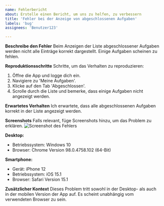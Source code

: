 ```yaml
---
name: Fehlerbericht
about: Erstelle einen Bericht, um uns zu helfen, zu verbessern
title: 'Fehler bei der Anzeige von abgeschlossenen Aufgaben'
labels: 'bug'
assignees: 'Benutzer123'

---
```


**Beschreibe den Fehler**
Beim Anzeigen der Liste abgeschlossener Aufgaben werden nicht alle Einträge korrekt dargestellt. Einige Aufgaben scheinen zu fehlen.

**Reproduktionsschritte**
Schritte, um das Verhalten zu reproduzieren:
1. Öffne die App und logge dich ein.
2. Navigiere zu 'Meine Aufgaben'.
3. Klicke auf den Tab 'Abgeschlossen'.
4. Scrolle durch die Liste und bemerke, dass einige Aufgaben nicht angezeigt werden.

**Erwartetes Verhalten**
Ich erwartete, dass alle abgeschlossenen Aufgaben korrekt in der Liste angezeigt werden.

**Screenshots**
Falls relevant, füge Screenshots hinzu, um das Problem zu erklären.
![Screenshot des Fehlers](link-zum-screenshot)

**Desktop:**
 - Betriebssystem: Windows 10
 - Browser: Chrome Version 98.0.4758.102 (64-Bit)

**Smartphone:**
 - Gerät: iPhone 12
 - Betriebssystem: iOS 15.1
 - Browser: Safari Version 15.1

**Zusätzlicher Kontext**
Dieses Problem tritt sowohl in der Desktop- als auch in der mobilen Version der App auf. Es scheint unabhängig vom verwendeten Browser zu sein.
